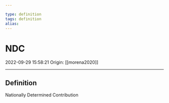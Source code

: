 ```yaml
---

type: definition
tags: definition
alias:
---
```


# NDC

2022-09-29 15:58:21
Origin: [[morena2020]]

---

## Definition

Nationally Determined Contribution